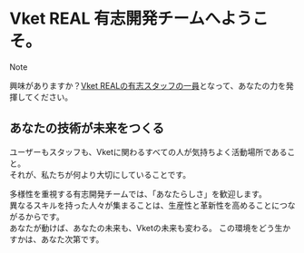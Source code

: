 # Vket REAL 有志開発チームへようこそ。
> [!NOTE]
> 興味がありますか？[Vket REALの有志スタッフの一員](https://x.com/VketReal/status/1914911614685601927)となって、あなたの力を発揮してください。

## あなたの技術が未来をつくる
ユーザーもスタッフも、Vketに関わるすべての人が気持ちよく活動場所であること。  
それが、私たちが何より大切にしていることです。

多様性を重視する有志開発チームでは、「あなたらしさ」を歓迎します。  
異なるスキルを持った人々が集まることは、生産性と革新性を高めることにつながるからです。  
あなたが動けば、あなたの未来も、Vketの未来も変わる。
この環境をどう生かすかは、あなた次第です。 
